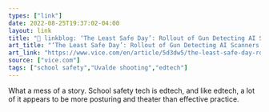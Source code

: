```yaml
---
types: ["link"]
date: 2022-08-25T19:37:02-04:00
layout: link
title: "🔗 linkblog: ‘The Least Safe Day’: Rollout of Gun Detecting AI Scanners in Schools Has Been a ‘Cluster,’ Emails Show'"
art_title: "‘The Least Safe Day’: Rollout of Gun Detecting AI Scanners in Schools Has Been a ‘Cluster,’ Emails Show"
art_link: "https://www.vice.com/en/article/5d3dw5/the-least-safe-day-rollout-of-gun-detecting-ai-scanners-in-schools-has-been-a-cluster-emails-show"
source: ["vice.com"]
tags: ["school safety","Uvalde shooting","edtech"]
---
```

What a mess of a story. School safety tech is edtech, and like edtech, a lot of it appears to be more posturing and theater than effective practice.
 
